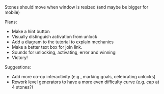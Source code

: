Stones should move when window is resized (and maybe be bigger for mobile)

Plans: 
* Make a hint button
* Visually distinguish activation from unlock
* Add a diagram to the tutorial to explain mechanics
* Make a better text box for join link.
* Sounds for unlocking, activating, error and winning
* Victory!

Suggestions:
* Add more co-op interactivity (e.g., marking goals, celebrating unlocks)
* Rework level generators to have a more even difficulty curve (e.g. cap at 4 stones?)
